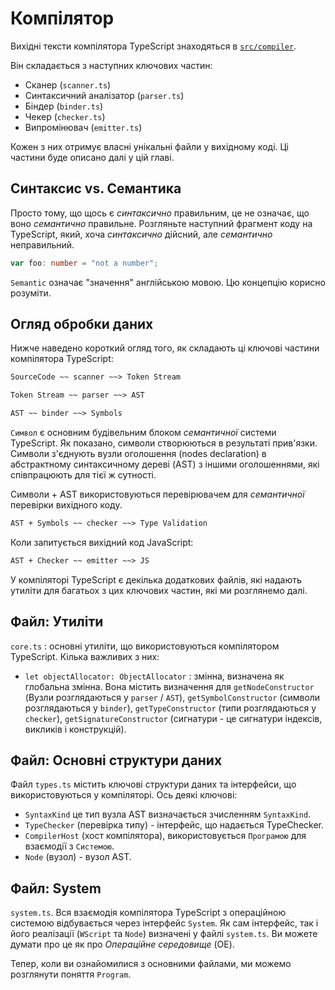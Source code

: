 # Компілятор

Вихідні тексти компілятора TypeScript знаходяться в [`src/compiler`](https://github.com/Microsoft/TypeScript/tree/master/src/compiler).

Він складається з наступних ключових частин:

- Сканер (`scanner.ts`)
- Синтаксичний аналізатор (`parser.ts`)
- Біндер (`binder.ts`)
- Чекер (`checker.ts`)
- Випромінювач (`emitter.ts`)

Кожен з них отримує власні унікальні файли у вихідному коді. Ці частини буде описано далі у цій главі.

## Синтаксис vs. Семантика

Просто тому, що щось є _синтаксично_ правильним, це не означає, що воно _семантично_ правильне. Розгляньте наступний фрагмент коду на TypeScript, який, хоча _синтаксично_ дійсний, але _семантично_ неправильний.


```ts
var foo: number = "not a number";
```

`Semantic` означає "значення" англійською мовою. Цю концепцію корисно розуміти.

## Огляд обробки даних


Нижче наведено короткий огляд того, як складають ці ключові частини компілятора TypeScript:

```txt
SourceCode ~~ scanner ~~> Token Stream
```

```txt
Token Stream ~~ parser ~~> AST
```

```txt
AST ~~ binder ~~> Symbols
```

`Символ` є основним будівельним блоком _семантичної_ системи TypeScript. Як показано, символи створюються в результаті прив'язки. Символи з'єднують вузли оголошення (nodes declaration) в абстрактному синтаксичному дереві (AST) з іншими оголошеннями, які співпрацюють для тієї ж сутності.

Символи + AST використовуються перевірювачем для _семантичної_ перевірки вихідного коду.


```txt
AST + Symbols ~~ checker ~~> Type Validation
```

Коли запитується вихідний код JavaScript:

```txt
AST + Checker ~~ emitter ~~> JS
```

У компіляторі TypeScript є декілька додаткових файлів, які надають утиліти для багатьох з цих ключових частин, які ми розглянемо далі.

## Файл: Утиліти

`core.ts` : основні утиліти, що використовуються компілятором TypeScript. Кілька важливих з них:

- `let objectAllocator: ObjectAllocator` : змінна, визначена як глобальна змінна. Вона містить визначення для `getNodeConstructor` (Вузли розглядаються у `parser` / `AST`), `getSymbolConstructor` (символи розглядаються у `binder`), `getTypeConstructor` (типи розглядаються у `checker`), `getSignatureConstructor` (сигнатури - це сигнатури індексів, викликів і конструкцій).


## Файл: Основні структури даних

Файл `types.ts` містить ключові структури даних та інтерфейси, що використовуються у компіляторі. Ось деякі ключові:

- `SyntaxKind` це тип вузла AST визначається зчисленням `SyntaxKind`.
- `TypeChecker` (перевірка типу) - інтерфейс, що надається TypeChecker.
- `CompilerHost` (хост компілятора), використовується `Програмою` для взаємодії з `Системою`.
- `Node` (вузол) - вузол AST.

## Файл: System

`system.ts`. Вся взаємодія компілятора TypeScript з операційною системою відбувається через інтерфейс `System`. Як сам інтерфейс, так і його реалізації (`WScript` та `Node`) визначені у файлі `system.ts`. Ви можете думати про це як про _Операційне середовище_ (OE).

Тепер, коли ви ознайомилися з основними файлами, ми можемо розглянути поняття `Program`.